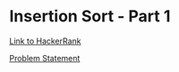 # Insertion Sort - Part 1

[Link to HackerRank](https://www.hackerrank.com/challenges/insertionsort1/problem)

[Problem Statement](ProblemStatement/insertionsort1-English.pdf)